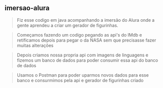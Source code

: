 ## imersao-alura

>Fiz esse codigo em java acompanhando a imersão do Alura onde a gente aprendeu a criar um gerador de figurinhas.

>Começamos fazendo um codigo pegando as api's do IMdb e retificamos depois para pegar o da NASA sem que precisasse fazer muitas alterações

>Depois criamos nossa propria api com imagens de linguagens e fizemos um banco de dados para poder consumir essa api do banco de dados

>Usamos o Postman para poder uparmos novos dados para esse banco e consurmimos pela api e gerador de figurinhas criado
